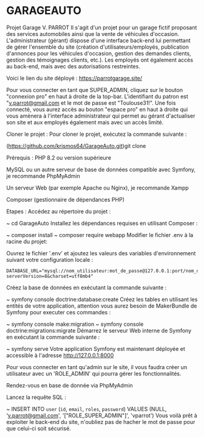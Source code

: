 # GARAGEAUTO

Projet Garage V. PARROT
Il s'agit d'un projet pour un garage fictif proposant des services automobiles ainsi que la vente de véhicules d'occasion. L'administrateur (gérant) dispose d'une interface back-end lui permettant de gérer l'ensemble du site (création d'utilisateurs/employés, publication d'annonces pour les véhicules d'occasion, gestion des demandes clients, gestion des témoignages clients, etc.). Les employés ont également accès au back-end, mais avec des autorisations restreintes.

Voici le lien du site déployé : https://parrotgarage.site/

Pour vous connecter en tant que SUPER_ADMIN, cliquez sur le bouton "connexion pro" en haut à droite de la top-bar. L'identifiant du patron est "v.parrot@gmail.com et le mot de passe est "Toulouse31!". Une fois connecté, vous aurez accès au bouton "espace pro" en haut à droite qui vous amènera à l'interface administrateur qui permet au gérant d'actualiser son site et aux employés également mais avec un accès limité.

Cloner le projet :
Pour cloner le projet, exécutez la commande suivante :

(https://github.com/krismos64/GarageAuto.git)git clone

Prérequis :
PHP 8.2 ou version supérieure

MySQL ou un autre serveur de base de données compatible avec Symfony, je recommande PhpMyAdmin

Un serveur Web (par exemple Apache ou Nginx), je recommande Xampp

Composer (gestionnaire de dépendances PHP)

Etapes :
Accédez au répertoire du projet :

~ cd GarageAuto
Installez les dépendances requises en utilisant Composer :

~ composer install
~ composer require webapp
Modifier le fichier .env à la racine du projet:

Ouvrez le fichier '.env' et ajoutez les valeurs des variables d'environnement suivant votre configuration locale :

    DATABASE_URL="mysql://nom_utilisateur:mot_de_passe@127.0.0.1:port/nom_du_projet?serverVersion=8&charset=utf8mb4"

Créez la base de données en exécutant la commande suivante :

~ symfony console doctrine:database:create
Créez les tables en utilisant les entités de votre application, attention vous aurez besoin de MakerBundle de Symfony pour executer ces commandes :

~ symfony console make:migration
~ symfony console doctrine:migrations:migrate
Démarrez le serveur Web interne de Symfony en exécutant la commande suivante :

~ symfony serve
Votre application Symfony est maintenant déployée et accessible à l'adresse http://127.0.0.1:8000

Pour vous connecter en tant qu'admin sur le site, il vous faudra créer un utilisateur avec un 'ROLE_ADMIN' qui pourra gérer les fonctionnalités.

Rendez-vous en base de donnée via PhpMyAdmin

Lancez la requête SQL :

~ INSERT INTO `user` (`id`, `email`, `roles`, `password`) VALUES (NULL, ‘v.parrot@gmail.com', '[\"ROLE_SUPER_ADMIN\"]', 'vparrot')
Vous voilà prêt à exploiter le back-end du site, n'oubliez pas de hacher le mot de passe pour que celui-ci soit sécurisé.
